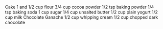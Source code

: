Cake
1 and 1/2 cup flour
3/4 cup cocoa powder
1/2 tsp baking powder
1/4 tsp baking soda
1 cup sugar
1/4 cup unsalted butter
1/2 cup plain yogurt
1/2 cup milk
Chocolate Ganache
1/2 cup whipping cream
1/2 cup chopped dark chocolate